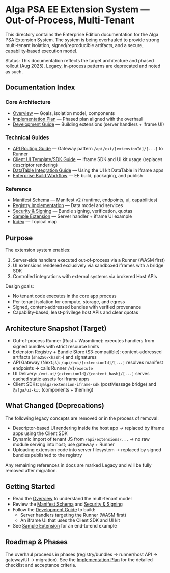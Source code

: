 # Alga PSA EE Extension System — Out-of-Process, Multi‑Tenant

This directory contains the Enterprise Edition documentation for the Alga PSA Extension System. The system is being overhauled to provide strong multi‑tenant isolation, signed/reproducible artifacts, and a secure, capability‑based execution model.

Status: This documentation reflects the target architecture and phased rollout (Aug 2025). Legacy, in‑process patterns are deprecated and noted as such.

## Documentation Index

### Core Architecture
- [Overview](overview.md) — Goals, isolation model, components
- [Implementation Plan](implementation_plan.md) — Phased plan aligned with the overhaul
- [Development Guide](development_guide.md) — Building extensions (server handlers + iframe UI)

### Technical Guides
- [API Routing Guide](api-routing-guide.md) — Gateway pattern `/api/ext/[extensionId]/[...]` to Runner
- [Client UI Template/SDK Guide](template-system-guide.md) — Iframe SDK and UI kit usage (replaces descriptor rendering)
- [DataTable Integration Guide](datatable-integration-guide.md) — Using the UI kit DataTable in iframe apps
- [Enterprise Build Workflow](enterprise-build-workflow.md) — EE build, packaging, and publish

### Reference
- [Manifest Schema](manifest_schema.md) — Manifest v2 (runtime, endpoints, ui, capabilities)
- [Registry Implementation](registry_implementation.md) — Data model and services
- [Security & Signing](security_signing.md) — Bundle signing, verification, quotas
- [Sample Extension](sample_template.md) — Server handler + iframe UI example
- [Index](index.md) — Topical map

## Purpose

The extension system enables:
1. Server‑side handlers executed out‑of‑process via a Runner (WASM first)
2. UI extensions rendered exclusively via sandboxed iframes with a bridge SDK
3. Controlled integrations with external systems via brokered Host APIs

Design goals:
- No tenant code executes in the core app process
- Per‑tenant isolation for compute, storage, and egress
- Signed, content‑addressed bundles with verified provenance
- Capability‑based, least‑privilege host APIs and clear quotas

## Architecture Snapshot (Target)

- Out‑of‑process Runner (Rust + Wasmtime): executes handlers from signed bundles with strict resource limits
- Extension Registry + Bundle Store (S3‑compatible): content‑addressed artifacts (`sha256/<hash>`) and signatures
- API Gateway (Next.js): `/api/ext/[extensionId]/[...]` resolves manifest endpoints → calls Runner `/v1/execute`
- UI Delivery: `/ext-ui/{extensionId}/{content_hash}/[...]` serves cached static assets for iframe apps
- Client SDKs: `@alga/extension-iframe-sdk` (postMessage bridge) and `@alga/ui-kit` (components + theming)

## What Changed (Deprecations)

The following legacy concepts are removed or in the process of removal:
- Descriptor‑based UI rendering inside the host app → replaced by iframe apps using the Client SDK
- Dynamic import of tenant JS from `/api/extensions/...` → no raw module serving into host; use gateway + Runner
- Uploading extension code into server filesystem → replaced by signed bundles published to the registry

Any remaining references in docs are marked Legacy and will be fully removed after migration.

## Getting Started

- Read the [Overview](overview.md) to understand the multi‑tenant model
- Review the [Manifest Schema](manifest_schema.md) and [Security & Signing](security_signing.md)
- Follow the [Development Guide](development_guide.md) to build:
  - Server handlers targeting the Runner (WASM first)
  - An iframe UI that uses the Client SDK and UI kit
- See [Sample Extension](sample_template.md) for an end‑to‑end example

## Roadmap & Phases

The overhaul proceeds in phases (registry/bundles → runner/host API → gateway/UI → migration). See the [Implementation Plan](implementation_plan.md) for the detailed checklist and acceptance criteria.
